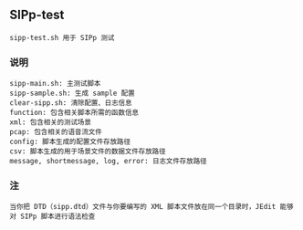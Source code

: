 ## SIPp-test

	sipp-test.sh 用于 SIPp 测试

### 说明

	sipp-main.sh: 主测试脚本
	sipp-sample.sh: 生成 sample 配置
	clear-sipp.sh: 清除配置、日志信息
	function: 包含相关脚本所需的函数信息
	xml: 包含相关的测试场景
	pcap: 包含相关的语音流文件
	config: 脚本生成的配置文件存放路径
	csv: 脚本生成的用于场景文件的数据文件存放路径
	message, shortmessage, log, error: 日志文件存放路径
	
### 注

	当你把 DTD（sipp.dtd）文件与你要编写的 XML 脚本文件放在同一个目录时，JEdit 能够对 SIPp 脚本进行语法检查